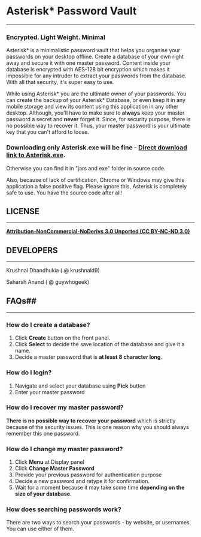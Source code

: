 # Asterisk* Password Vault #
----------------------------

### Encrypted. Light Weight. Minimal ###

Asterisk* is a minimalistic password vault that helps you organise your passwords on your desktop offline. Create a database of your own right away and secure it with one master password. Content inside your database is encrypted with AES-128 bit encryption which makes it impossible for any intruder to extract your passwords from the database. With all that security, it's super easy to use.

While using Asterisk* you are the ultimate owner of your passwords. You can create the backup of your Asterisk* Database, or even keep it in any mobile storage and view its content using this application in any other desktop. Although, you'll have to make sure to **always** keep your master password a secret and **never** forget it. Since, for security purpose, there is no possible way to recover it. Thus, your master password is your ultimate key that you can't afford to loose.

### Downloading only Asterisk.exe will be fine - [Direct download link to Asterisk.exe](https://bitbucket.org/asterisk_/asterisk/raw/5a7791102484e8f10a62c7d1ff9949326b76091d/jar%20and%20exe/Asterisk.exe).
Otherwise you can find it in "jars and exe" folder in source code.

Also, because of lack of certification, Chrome or Windows may give this application a false positive flag. Please ignore this, Asterisk is completely safe to use. You have the source code after all!

## LICENSE ##
-------------

[**Attribution-NonCommercial-NoDerivs 3.0 Unported (CC BY-NC-ND 3.0)**](https://creativecommons.org/licenses/by-nc-nd/3.0/legalcode)


## DEVELOPERS ##
----------------

Krushnal Dhandhukia ( @ krushnald9)

Saharsh Anand ( @ guywhogeek)


## FAQs##
---------

### How do I create a database? ###

1. Click **Create** button on the front panel.
2. Click **Select** to decide the save location of the database and give it a name.
3. Decide a master password that is **at least 8 character long**.

### How do I login? ###

1. Navigate and select your database using **Pick** button
2. Enter your master password

### How do I recover my master password? ###

**There is no possible way to recover your password** which is strictly because of the security issues.
This is one reason why you should always remember this one password.

### How do I change my master password? ###

1. Click **Menu** at Display panel
2. Click **Change Master Password**
3. Provide your previous password for authentication purpose
4. Decide a new password and retype it for confirmation.
5. Wait for a moment because it may take some time **depending on the size of your database**.


### How does searching passwords work? ###

There are two ways to search your passwords - by website, or usernames. You can use either of them.